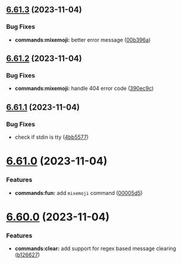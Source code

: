 ## [6.61.3](https://github.com/onesoft-sudo/sudobot/compare/v6.61.2...v6.61.3) (2023-11-04)


### Bug Fixes

* **commands:mixemoji:** better error message ([00b396a](https://github.com/onesoft-sudo/sudobot/commit/00b396a2965dd4240a2f507ff00639a873205963))



## [6.61.2](https://github.com/onesoft-sudo/sudobot/compare/v6.61.1...v6.61.2) (2023-11-04)


### Bug Fixes

* **commands:mixemoji:** handle 404 error code ([390ec9c](https://github.com/onesoft-sudo/sudobot/commit/390ec9cf732eb55d6f809ef645315c2a61c22518))



## [6.61.1](https://github.com/onesoft-sudo/sudobot/compare/v6.61.0...v6.61.1) (2023-11-04)


### Bug Fixes

* check if stdin is tty ([4bb5577](https://github.com/onesoft-sudo/sudobot/commit/4bb557735770ee24376de6be8e8f9a84b0456a08))



# [6.61.0](https://github.com/onesoft-sudo/sudobot/compare/v6.60.0...v6.61.0) (2023-11-04)


### Features

* **commands:fun:** add `mixemoji` command ([00005d5](https://github.com/onesoft-sudo/sudobot/commit/00005d5eebb71ee6d53325af82b5c87e8dc87aca))



# [6.60.0](https://github.com/onesoft-sudo/sudobot/compare/v6.59.0...v6.60.0) (2023-11-04)


### Features

* **commands:clear:** add support for regex based message clearing ([b126627](https://github.com/onesoft-sudo/sudobot/commit/b12662728ae934d646a429b88ed3433526ea9910))



